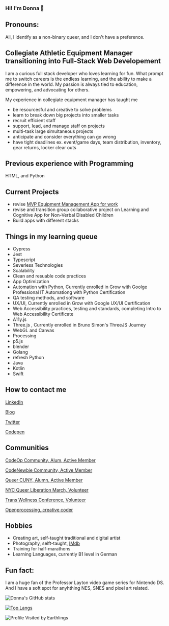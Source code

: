 ### Hi! I'm Donna 👋

## Pronouns: 

All, I identify as a non-binary queer, and I don't have a preference.


## Collegiate Athletic Equipment Manager transitioning into Full-Stack Web Developement
I am a curious full stack developer who loves learning for fun. What prompt me to switch careers is the endless learning, and the ability to make a difference in the world. My passion is always tied to education, empowering, and advocating for others. 

My experience in collegiate equipment manager has taught me 
  - be resourcesful and creative to solve problems
  - learn to break down big projects into smaller tasks
  - recruit efficient staff
  - support, lead, and manage staff on projects
  - multi-task large simultaneous projects
  - anticipate and consider everything can go wrong
  - have tight deadlines ex. event/game days, team distribution, inventory, gear returns, locker clear outs

## Previous experience with Programming
HTML, and Python

## Current Projects

- revise [MVP Equipment Management App for work](https://github.com/lucidInsomniac/CodeOpMVPRamUp)
- revise and transition group collaborative project on Learning and Cognitive App for Non-Verbal Disabled Children
- Build apps with different stacks

## Things in my learning queue
- Cypress
- Jest
- Typescript
- Severless Technologies
- Scalability
- Clean and resuable code practices
- App Optimization
- Automation with Python, Currently enrolled in Grow with Goolge Professional IT Automationg with Python Certification
- QA testing methods, and software
- UX/UI, Currently enrolled in Grow with Google UX/UI Certification
- Web Accessibility practices, testing and standards, completing Intro to Web Accessibility Certificate
- A11y.js 
- Three.js , Currently enrolled in Bruno Simon's ThreeJS Journey
- WebGL and Canvas
- Processing
- p5.js
- blender
- Golang
- refresh Python
- Java
- Kotlin
- Swift


## How to contact me

[LinkedIn](https://www.linkedin.com/in/donna-chin-151ba814/)

[Blog](https://dev.to/donnachin)

[Twitter](https://twitter.com/DchinInsomniac)

[Codepen](https://codepen.io/lucidinsomniac/pens/public)

## Communities

[CodeOp Community, Alum, Active Member](https://codeop.tech/)

[CodeNewbie Community, Active Member](https://community.codenewbie.org/lucidinsomniac)

[Queer CUNY, Alumn, Active Member](https://queercuny.wixsite.com/website)

[NYC Queer Liberation March, Volunteer](https://reclaimpridenyc.org)

[Trans Wellness Conference, Volunteer](http://www.transphl.org/)

[Openprocessing, creative coder](https://openprocessing.org/)

## Hobbies

- Creating art, self-taught traditional and digital artist
- Photography, selft-taught, [IMdb](https://www.imdb.com/name/nm6724153/)
- Training for half-marathons
- Learning Languages, currently B1 level in German


## Fun fact: 

I am a huge fan of the Professor Layton video game series for Nintendo DS. And I have a soft spot for anyhthing NES, SNES and pixel art related.


![Donna's GitHub stats](https://github-readme-stats.vercel.app/api?username=lucidInsomniac&show_icons=true&theme=tokyonight)

[![Top Langs](https://github-readme-stats.vercel.app/api/top-langs/?username=lucidInsomniac)](https://github.com/lucidInsomniac/github-readme-stats)

![Profile Visited by Earthlings](https://komarev.com/ghpvc/?username=lucidInsomniac&color=orange)


<!--
**lucidInsomniac/lucidInsomniac** is a ✨ _special_ ✨ repository because its `README.md` (this file) appears on your GitHub profile.

